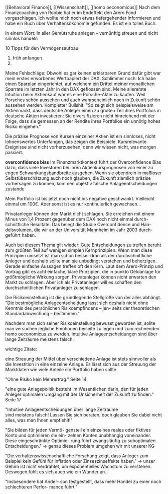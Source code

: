 [[Behavioral Finance]], [[Wissenschaft]], [[homo oeconomicus]]
Nach dem Finanzcoaching von Robbie hat er im Endeffekt den Arero Fond vorgeschlagen. Ich wollte mich noch etwas tiefergehender Informieren und habe ein Buch über Verhaltensökonomie gefunden. Es ist ein tolles Buch.


In einem Wort: In aller Gemütsruhe anlegen – vernünftig streuen und nicht sinnlos handeln


10 Tipps für den Vermögensaufbau


1. früh anfangen
2. 










Meine Fehlschläge: 
Obwohl es gar keinen erklärbaren Grund dafür gibt war mein erstes erworbenes Wertpapiert der DAX. Schlimmer noch: Ich habe einen Sparplan eingerichtet, auf welchem ein Drittel meiner monatlichen Sparrate im letzten Jahr in den DAX geflossen sind. Meine allererste Intuition beim Aktienkauf war es eine Porsche-Aktie zu kaufen. Weil Porsches schön aussehen und auch wahrscheinlich noch in Zukunft schön aussehen werden. Kompletter Bullshit. 
"So zeigt sich beispielsweise am Aktienmarkt, dass deutsche Anleger einen zu großen Teil ihres Portfolios in deutsche Aktien investieren: Sie diversifizieren nicht hinreichend mit der Folge, dass sie gemessen an der Rendite ihres Portfolios ein unnötig hohes Risiko eingehen."





Die präzise Prognose von Kursen einzelner Aktien ist ein sinnloses, nicht lohnenswertes Unterfangen, das zeigen die Beispiele. Kursrelevante Ereignisse sind nicht vorherzusehen, denn wir wissen nicht, was morgen passiert.



**overconfidence bias**
Im Finanzmarktkontext führt der Overconfidence Bias dazu, dass viele Investoren bei ihren Aktienkursprognosen von einer zu engen Schwankungsbandbreite ausgehen. Wenn sie obendrein in maßloser Selbstüberschätzung auch noch glauben, die Zukunft ziemlich präzise vorhersagen zu können, kommen objektiv falsche Anlageentscheidungen zustande

Mein Portfolio ist bis jetzt noch nicht ins negative geschwankt. Vielleicht einmal um 100€. Aber sonst ist es nur kontinuierlich gewachsen...




Privatanleger können den Markt nicht schlagen. Sie erreichen mit einem Minus von 1,4 Prozent gegenüber dem DAX noch nicht einmal durch- schnittliche Resultate. Das belegt die Studie Overconfidence und Han- delsvolumen, die wir an der Universität Mannheim im Jahr 2003 durch- geführt haben.







Auch bei diesem Thema gilt wieder: Gute Entscheidungen zu treffen beruht zum größten Teil auf wenigen simplen Kernprinzipien. Wenn man diese Prinzipien umsetzt ist man schon besser dran als der durchschnittliche Anleger und deshalb sollte man sie unbedingt verstehen und beherzigen. 
Gerade einfache Aussagen treffen oft den Kern. 
Laut dem Arero-Prinzip und Vortrag gibt es acht einfache, klare Prinzipien, die in punkto Geldanlage für größtmögliche Wirkung sorgen. 
Privatanleger können nicht erwarten den Markt zu schlagen. Aber ich als Privatanleger will es schaffen den durchschnittlichen Privatanleger zu schlagen. 


Die Risikoeinstellung ist die grundlegende Stellgröße von der alles abhängt. 
"Die bestmögliche Anlageentscheidung lässt sich deshalb nicht ohne Kenntnis des persönlichen Risikoempfindens – jen- seits der theoretischen Standardabweichung – bestimmen."


Nachdem man sich seiner Risikoeinstellung bewusst geworden ist, sollte man versuchen jegliche Emotionen beiseite zu legen und zum rechnenden homo oeconomicus zu werden. Intuitive Anlageentscheidungen sind über lange Zeiträume meistens falsch.


wichtige Zitate:

eine Streuung der Mittel über verschiedene Anlage ist stets sinnvoller als die Investition in eine einzelne Anlage. 
Es lässt sich aus der Streuung der Marktdaten wie viele Anteile ein Portfolio haben sollte. 

"Ohne Risiko kein Mehrertrag." Seite 14

"eine gute Anlagepolitik besteht im Wesentlichen darin, den für jeden Anleger optimalen Umgang mit der Unsicherheit der Zukunft zu finden." Seite 17

"Intuitive Anlageentscheidungen über lange Zeiträume  
sind meistens falsch! Lassen Sie sich beraten, doch glauben Sie dabei nicht alles, was man Ihnen empfiehlt!"


"Sie bilden für jeden Vermö- gensteil ein einzelnes reales oder fiktives Konto und optimieren die ein- zelnen Konten unabhängig voneinander. Diese eingeschränkte Optimie- rung führt zwangsläufig zu suboptimalen Entscheidungen."
-> genau dieses Problem umgehen wir mit unserer KG

"Die verhaltenswissenschaftliche Forschung zeigt, dass Anleger zum Beispiel kein Gefühl für Inflation oder Zinseszinseffekte haben."
-> unser Gehirn ist nicht verdrahtet, um exponentielles Wachstum zu verstehen. Deswegen fühlt es sich auch wie ein Wunder an. 



"Insbesondere hat Ander- son festgestellt, dass mehr Handel zu einer noch schlechteren Perfor- mance führt."



